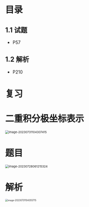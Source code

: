 # 目录



## 1.1 试题

* P57



## 1.2 解析

* P210





# 复习



# 二重积分极坐标表示

<img src="https://cvp.oss-cn-shanghai.aliyuncs.com/picgo/202307311043489.png" alt="image-20230731104307415" style="zoom: 67%;" />



# 题目

<img src="https://cvp.oss-cn-shanghai.aliyuncs.com/picgo/202307280612583.png" alt="image-20230728061215324" style="zoom: 67%;" />



# 解析

<img src="https://cvp.oss-cn-shanghai.aliyuncs.com/picgo/202307311043888.png" alt="image-20230731104355715" style="zoom:50%;" />





